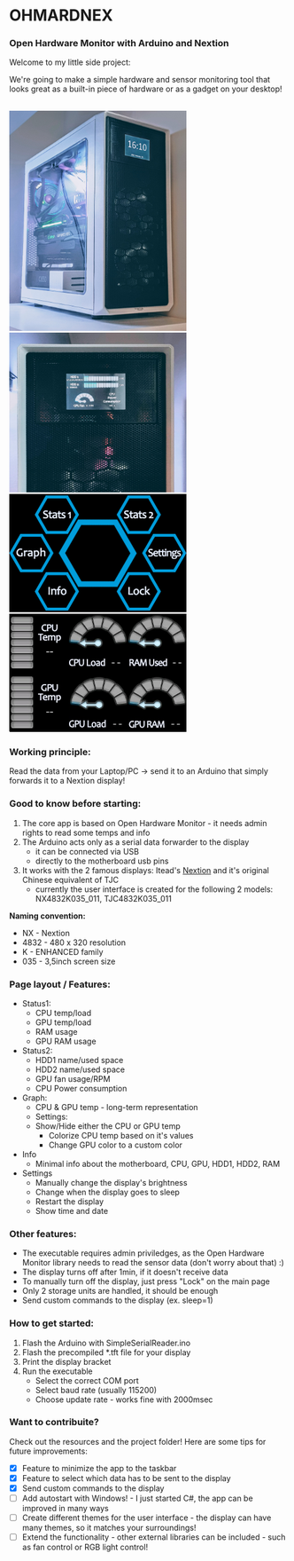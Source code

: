 # OHMARDNEX
### Open Hardware Monitor with Arduino and Nextion

Welcome to my little side project:

We're going to make a simple hardware and sensor monitoring tool that looks great as a built-in piece of hardware or as a gadget on your desktop!

<br><img src="3-Res/Images/PC_Case2.jpg" width=320>
<img src="3-Res/Images/PC_Case1.jpg" width=320>
<br><img src="3-Res/Images/MainPage.png" width=320>
<img src="3-Res/Images/Status1.jpg" width=320>

### Working principle:
Read the data from your Laptop/PC -> send it to an Arduino that simply forwards it to a Nextion display!

### Good to know before starting:
1. The core app is based on Open Hardware Monitor - it needs admin rights to read some temps and info
2. The Arduino acts only as a serial data forwarder to the display
   - it can be connected via USB
   - directly to the motherboard usb pins
3. It works with the 2 famous displays: Itead's [Nextion](https://nextion.tech/enhanced-series-introduction/) and it's original Chinese equivalent of TJC
   - currently the user interface is created for the following 2 models: NX4832K035_011, TJC4832K035_011

**Naming convention:**
 - NX - Nextion<br>
 - 4832 - 480 x 320 resolution<br>
 - K - ENHANCED family<br>
 - 035 - 3,5inch screen size<br>

### Page layout / Features:
 - Status1:
	 - CPU temp/load
	 - GPU temp/load
	 - RAM usage
	 - GPU RAM usage
 - Status2:
	 - HDD1 name/used space
	 - HDD2 name/used space
	 - GPU fan usage/RPM
	 - CPU Power consumption
 - Graph:
	 - CPU & GPU temp - long-term representation
	 - Settings:
     - Show/Hide either the CPU or GPU temp
		 - Colorize CPU temp based on it's values
		 - Change GPU color to a custom color
  - Info
	  - Minimal info about the motherboard, CPU, GPU, HDD1, HDD2, RAM
  - Settings
  	- Manually change the display's brightness
    - Change when the display goes to sleep 
    - Restart the display
    - Show time and date
	
### Other features:
  - The executable requires admin priviledges, as the Open Hardware Monitor library needs to read the sensor data (don't worry about that) :)
  - The display turns off after 1min, if it doesn't receive data
  - To manually turn off the display, just press "Lock" on the main page
  - Only 2 storage units are handled, it should be enough
  - Send custom commands to the display (ex. sleep=1)
  
### How to get started:
1. Flash the Arduino with SimpleSerialReader.ino
2. Flash the precompiled *.tft file for your display
3. Print the display bracket
4. Run the executable
   - Select the correct COM port
   - Select baud rate (usually 115200)
   - Choose update rate - works fine with 2000msec
   
### Want to contribuite?
Check out the resources and the project folder! Here are some tips for future improvements:
- [x] Feature to minimize the app to the taskbar
- [x] Feature to select which data has to be sent to the display
- [x] Send custom commands to the display
- [ ] Add autostart with Windows! - I just started C#, the app can be improved in many ways
- [ ] Create different themes for the user interface - the display can have many themes, so it matches your surroundings!
- [ ] Extend the functionality - other external libraries can be included - such as fan control or RGB light control!
